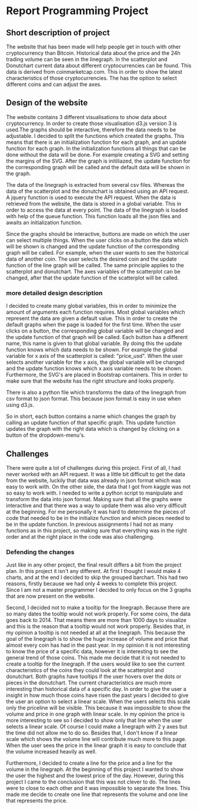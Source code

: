 # Report Programming Project

## Short description of project
The website that has been made will help people get in touch with other cryptocurrency than Bitcoin. Historical data about the price and the 24h trading volume can be seen in the linegraph. In the scatterplot and Donutchart current data about different cryptocurrencies can be found. This data is derived from coinmarketcap.com. This in order to show the latest characteristics of those cryptocurrencies. The has the option to select different coins and can adjust the axes. 

## Design of the website 
The website contains 3 different visualisations to show data about cryptocurrency. In order to create those visualisation d3.js version 3 is used.The graphs should be interactive, therefore the data needs to be adjustable. I decided to split the functions which created the graphs. This means that there is an initialization function for each graph, and an update function for each graph. In the initialization functions all things that can be done without the data will be done. For example creating a SVG and setting the margins of the SVG. After the graph is initiliazed, the update function for the corresponding graph will be called and the default data will be shown in the graph. 

The data of the linegraph is extracted from several csv files. Whereas the data of the scatterplot and the donutchart is obtained using an API request. A jquery function is used to execute the API request. When the data is retrieved from the website, the data is stored in a global variable. This in order to access the data at every point. The data of the linegraph is loaded with help of the queue function. This function loads all the json files and awaits an initialization function. 

Since the graphs should be interactive, buttons are made on which the user can select multiple things. When the user clicks on a button the data which will be shown is changed and the update function of the corresponding graph will be called. For example, when the user wants to see the historical data of another coin. The user selects the desired coin and the update function of the line graph will be called. The same principle applies to the scatterplot and donutchart. The axes variables of the scatterplot can be changed, after that the update function of the scatterplot will be called. 

### more detailed design description
I decided to create many global variables, this in order to minimize the amount of arguments each function requires. Most global variables which represent the data are given a default value. This in order to create the default graphs when the page is loaded for the first time. When the user clicks on a button, the corresponding global variable will be changed and the update function of that graph will be called. Each button has a different name, this name is given to that global variable. By doing this the update function knows which data needs to be shown. For example the global variable for x axis of the scatterplot is called: "price_usd". When the user selects another variable for the x axis, the global variable will be changed and the update function knows which x axis variable needs to be shown. Furthermore, the SVG's are placed in Bootstrap containers. This in order to make sure that the website has the right structure and looks properly.  

There is also a python file which transforms the data of the linegraph from csv format to json format. This because json format is easy in use when using d3.js. 

So in short, each button contains a name which changes the graph by calling an update function of that specific graph. This update function updates the graph with the right data which is changed by clicking on a button of the dropdown-menu's.

## Challenges

There were quite a lot of challenges during this project. First of all, I had never worked with an API request. It was a little bit difficult to get the data from the website, luckily that data was already in json format which was easy to work with. On the other side, the data that I got from kaggle was not so easy to work with. I needed to write a python script to manipulate and transform the data into json format. Making sure that all the graphs were interactive and that there was a way to update them was also very difficult at the beginning. For me personally it was hard to determine the pieces of code that needed to be in the initialize function and which pieces needed to be in the update function. In previous assignments I had not as many functions as in this project, so making sure that everything was in the right order and at the right place in the code was also challenging.


### Defending the changes
Just like in any other project, the final result differs a bit from the project plan. In this project it isn't any different. At first I thought I would make 4 charts, and at the end I decided to skip the grouped barchart. This had two reasons, firstly because we had only 4 weeks to complete this project. Since I am not a master programmer I decided to only focus on the 3 graphs that are now present on the website. 

Second, I decided not to make a tooltip for the linegraph. Because there are so many dates the tooltip would not work properly. For some coins, the data goes back to 2014. That means there are more than 1000 days to visualize and this is the reason that a tooltip would not work properly. Besides that, in my opinion a tooltip is not needed at all at the linegraph. This because the goal of the linegraph is to show the huge increase of volume and price that almost every coin has had in the past year. In my opinion it is not interesting to know the price of a specific data, however it is interesting to see the general trend of those coins. This made me decide that it is not needed to create a tooltip for the linegraph. If the users would like to see the current characteristics of the coins they could look at the scatterplot and donutchart. Both graphs have tooltips if the user hovers over the dots or pieces in the donutchart. The current characteristics are much more interesting than historical data of a specific day. In order to give the user a insight in how much those coins have risen the past years I decided to give the user an option to select a linear scale. When the users selects this scale only the priceline will be visible. This because it was impossible to show the volume and price in one graph with linear scale. In my opinion the price is more interesting to see so I decided to show only that line when the user selects a linear scale. Of course I could make a linegraph with 2 y axes but the time did not allow me to do so. Besides that, I don't know if a linear scale which shows the volume line will contribute much more to this page. When the user sees the price in the linear graph it is easy to conclude that the volume increased heavily as well. 

Furthermore, I decided to create a line for the price and a line for the volume in the linegraph. At the beginning of this project I wanted to show the user the highest and the lowest price of the day. However, during this project I came to the conclusion that this was not clever to do. The lines were to close to each other and it was impossible to separate the lines. This made me decide to create one line that represents the volume and one line that represents the price. 